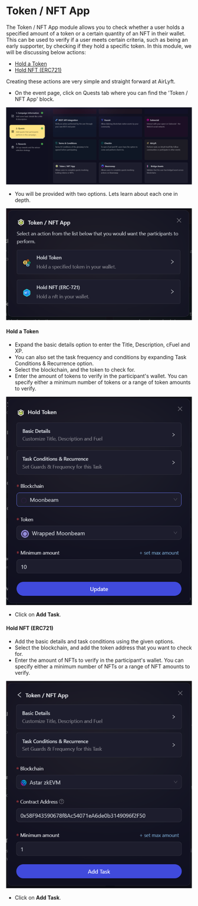 # Token / NFT App

The Token / NFT App module allows you to check whether a user holds a specified amount of a token or a certain quantity of an NFT in their wallet. This can be used to verify if a user meets certain criteria, such as being an early supporter, by checking if they hold a specific token. In this module, we will be discussing below actions:
- [Hold a Token](#hold-a-token)
- [Hold NFT (ERC721)](#hold-nft-erc721)

Creating these actions are very simple and straight forward at AirLyft.

- On the event page, click on Quests tab where you can find the 'Token / NFT App' block.

![Token / NFT App](../../images/TokenNFTMain.png)

- You will be provided with two options. Lets learn about each one in depth.

![Token / NFT App Options](../../images/TokenNFTOptions.png)

#### Hold a Token

- Expand the basic details option to enter the Title, Description, cFuel and XP.
- You can also set the task frequency and conditions by expanding Task Conditions & Recurrence option.
- Select the blockchain, and the token to check for.
- Enter the amount of tokens to verify in the participant's wallet. You can specify either a minimum number of tokens or a range of token amounts to verify.

![Hold a token](../../images/HoldToken.png)

- Click on **Add Task**.

#### Hold NFT (ERC721)

- Add the basic details and task conditions using the given options.
- Select the blockchain, and add the token address that you want to check for.
- Enter the amount of NFTs to verify in the participant's wallet. You can specify either a minimum number of NFTs or a range of NFT amounts to verify.

![Hold NFT (ERC721)](../../images/HoldNFT.png)

- Click on **Add Task**.